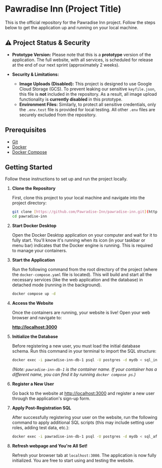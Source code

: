 # Pawradise Inn (Project Title)

This is the official repository for the Pawradise Inn project. Follow the steps below to get the application up and running on your local machine.

## ⚠️ Project Status & Security

* **Prototype Version:** Please note that this is a **prototype** version of the application. The full website, with all services, is scheduled for release at the end of our next sprint (approximately 2 weeks).

* **Security & Limitations:**
    * **Image Uploads (Disabled):** This project is designed to use Google Cloud Storage (GCS). To prevent leaking our sensitive `keyfile.json`, this file is **not** included in the repository. As a result, all image upload functionality is **currently disabled** in this prototype.
    * **Environment Files:** Similarly, to protect all sensitive credentials, only the `.env.test` file is provided for local testing. All other `.env` files are securely excluded from the repository.

## Prerequisites

-   [Git](https://git-scm.com/downloads)
-   [Docker](https://www.docker.com/get-started)
-   [Docker Compose](https://docs.docker.com/compose/install/)

## Getting Started

Follow these instructions to set up and run the project locally.

1.  **Clone the Repository**

    First, clone this project to your local machine and navigate into the project directory:

    ```bash
    git clone [https://github.com/Pawradise-Inn/pawradise-inn.git](https://github.com/Pawradise-Inn/pawradise-inn.git)
    cd pawradise-inn
    ```

2.  **Start Docker Desktop**

    Open the Docker Desktop application on your computer and wait for it to fully start. You'll know it's running when its icon (in your taskbar or menu bar) indicates that the Docker engine is running. This is required to manage your containers.

3.  **Start the Application**

    Run the following command from the root directory of the project (where the `docker-compose.yaml` file is located). This will build and start all the necessary services (like the web application and the database) in detached mode (running in the background).

    ```bash
    docker compose up -d
    ```

4.  **Access the Website**

    Once the containers are running, your website is live! Open your web browser and navigate to:

    [**http://localhost:3000**](http://localhost:3000)

5.  **Initialize the Database**

    Before registering a new user, you must load the initial database schema. Run this command in your terminal to import the SQL structure:

    ```bash
    docker exec -i pawradise-inn-db-1 psql -U postgres -d mydb < sql_initial.sql
    ```
    *(Note: `pawradise-inn-db-1` is the container name. If your container has a different name, you can find it by running `docker compose ps`.)*

6.  **Register a New User**

    Go back to the website at [http://localhost:3000](http://localhost:3000) and register a new user through the application's sign-up form.

7.  **Apply Post-Registration SQL**

    After successfully registering your user on the website, run the following command to apply additional SQL scripts (this may include setting user roles, adding test data, etc.):

    ```bash
    docker exec -i pawradise-inn-db-1 psql -U postgres -d mydb < sql_after_register.sql
    ```

8.  **Refresh webpage and You're All Set!**

    Refresh your browser tab at `localhost:3000`. The application is now fully initialized. You are free to start using and testing the website.
